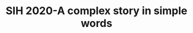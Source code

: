 ---
title: SIH 2020-A complex story in simple words
tags: [SIH, hackathon, Details]
style: fill
color: success
description: All basic details about smart india hackathon 2020.
external_url: https://medium.com/@shellkore/sih-2020-a-complex-story-in-simple-words-30e6482b4c9a
---